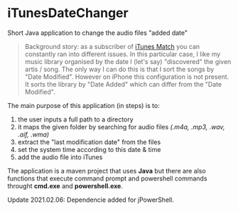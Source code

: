 # iTunesDateChanger
Short Java application to change the audio files "added date"

> Background story: as a subscriber of [iTunes Match](https://support.apple.com/en-us/HT204146) you can constantly ran into different issues. In this particular case, I like my music library organised by the date I (let's say) "discovered" the given artis / song. The only way I can do this is that I sort the songs by "Date Modified". However on iPhone this configuration is not present. It sorts the library by "Date Added" which can differ from the "Date Modified". 

The main purpose of this application (in steps) is to:
 1. the user inputs a full path to a directory
 2. it maps the given folder by searching for audio files _(.m4a, .mp3, .wav, .aif, .wma)_
 3. extract the "last modification date" from the files
 4. set the system time according to this date & time
 5. add the audio file into iTunes

The application is a maven project that uses **Java** but there are also functions that execute command prompt and powershell commands throught **cmd.exe** and **powershell.exe**.

Update 2021.02.06:
Dependencie added for jPowerShell. 
